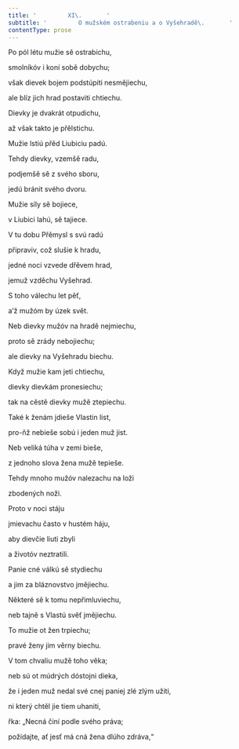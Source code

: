 ```yaml
---
title: '         XI\.       '
subtitle: '         O mužském ostrabeniu a o Vyšehradě\.       '
contentType: prose
---
```


<section>

Po pól létu mužie sě ostrabichu,

smolníkóv i koní sobě dobychu;

však dievek bojem podstúpiti nesmějiechu,

ale blíz jich hrad postaviti chtiechu.

Dievky je dvakrát otpudichu,

až však takto je přělstichu.

Mužie lstiú přěd Liubiciu padú.

Tehdy dievky, vzemšě radu,

podjemšě sě z svého sboru,

jedú bránit svého dvoru.

Mužie síly sě bojiece,

v Liubici lahú, sě tajiece.

V tu dobu Přěmysl s svú radú

připraviv, což slušie k hradu,

jedné noci vzvede dřěvem hrad,

jemuž vzděchu Vyšehrad.

S toho válechu let pěť,

a’ž mužóm by úzek svět.

Neb dievky mužóv na hradě nejmiechu,

proto sě zrády nebojiechu;

ale dievky na Vyšehradu biechu.

Když mužie kam jeti chtiechu,

dievky dievkám pronesiechu;

tak na cěstě dievky mužě ztepiechu.

Také k ženám jdieše Vlastin list,

pro-ňž nebieše sobú i jeden muž jist.

Neb veliká túha v zemi bieše,

z jednoho slova žena mužě tepieše.

Tehdy mnoho mužóv nalezachu na loži

zbodených noži.

Proto v noci stáju

jmievachu často v hustém háju,

aby dievčie liuti zbyli

a životóv neztratili.

Panie cné válkú sě stydiechu

a jim za bláznovstvo jmějiechu.

Některé sě k tomu nepřimluviechu,

neb tajně s Vlastú svěť jmějiechu.

To mužie ot žen trpiechu;

pravé ženy jim věrny biechu.

V tom chvaliu mužě toho věka;

neb sú ot múdrých dóstojni dieka,

že i jeden muž nedal své cnej paniej zlé zlým užiti,

ni který chtěl jie tiem uhaniti,

řka: „Necná činí podle svého práva;

požídajte, ať jesť má cná žena dlúho zdráva,“

</section>
